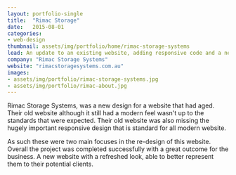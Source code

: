 ```yaml
---
layout: portfolio-single
title:  "Rimac Storage"
date:   2015-08-01
categories:
- web-design
thumbnail: assets/img/portfolio/home/rimac-storage-systems
lead: An update to an existing website, adding responsive code and a new look
company: "Rimac Storage Systems"
website: "rimacstoragesystems.com.au"
images:
- assets/img/portfolio/rimac-storage-systems.jpg
- assets/img/portfolio/rimac-about.jpg
---
```


Rimac Storage Systems, was a new design for a website that had aged. Their old website although it still had a modern feel wasn't up to the standards that were expected. Their old website was also missing the hugely important responsive design that is standard for all modern website.

As such these were two main focuses in the re-design of this website. Overall the project was completed successfully with a great outcome for the business. A new website with a refreshed look, able to better represent them to their potential clients.
